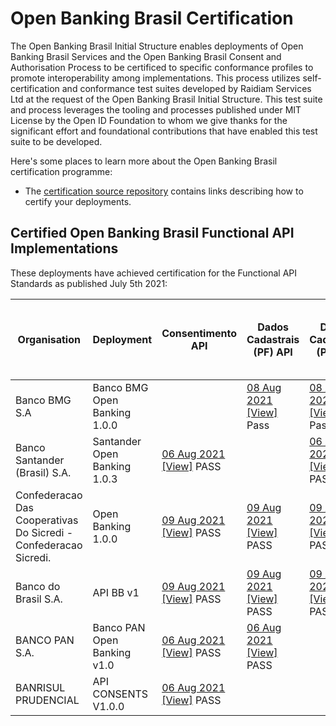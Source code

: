 # Open Banking Brasil Certification

The Open Banking Brasil Initial Structure enables deployments of Open Banking Brasil Services and the Open Banking Brasil Consent and Authorisation Process to be certificed to specific conformance profiles to promote interoperability among implementations. This process utilizes self-certification and conformance test suites developed by Raidiam Services Ltd at the request of the Open Banking Brasil Initial Structure. This test suite and process leverages the tooling and processes published under MIT License by the Open ID Foundation to whom we give thanks for the significant effort and foundational contributions that have enabled this test suite to be developed.

Here's some places to learn more about the Open Banking Brasil certification programme:

* The [certification source repository](https://gitlab.com/obb1/certification) contains links describing how to certify your deployments.

## Certified Open Banking Brasil Functional API Implementations

These deployments have achieved certification for the Functional API Standards as published July 5th 2021:



| Organisation                                                     | Deployment                   | Consentimento API                                                                                                                                                                                                                                                                                | Dados Cadastrais (PF) API                                                                                                                                                                                                                                                                               | Dados Cadastrais (PJ) API                                                                                                                                                                                                                                                                                | Resources API                                                                                                                                                                                                                                                                                       | Contas API | Cartão de Crédito API | Operações de Crédito - Empréstimos API | Operações de Crédito - Financiamentos API | Operações de Crédito - Adiantamento a Depositantes API | Operações de Crédito - Direitos Creditórios Descontados API |
|------------------------------------------------------------------|------------------------------|--------------------------------------------------------------------------------------------------------------------------------------------------------------------------------------------------------------------------------------------------------------------------------------------------|---------------------------------------------------------------------------------------------------------------------------------------------------------------------------------------------------------------------------------------------------------------------------------------------------------|----------------------------------------------------------------------------------------------------------------------------------------------------------------------------------------------------------------------------------------------------------------------------------------------------------|-----------------------------------------------------------------------------------------------------------------------------------------------------------------------------------------------------------------------------------------------------------------------------------------------------|------------|-----------------------|----------------------------------------|-------------------------------------------|--------------------------------------------------------|-------------------------------------------------------------|
| Banco BMG S.A                                                    | Banco BMG Open Banking 1.0.0 |                                                                                                                                                                                                                                                                                                  | [08 Aug 2021]( ./submissions/function/accounts/1.0.0/Banco_BMG_S.A-Banco_BMG_Open_Banking-API-PERSONALREGISTRATION-02-Aug-2021.zip)   [[View]](https://web.conformance.directory.openbankingbrasil.org.br/plan-detail.html?public=true&plan=O83Zzs8UfivxX)  Pass                                        | [08 Aug 2021]( ./submissions/function/accounts/1.0.0/Banco_BMG_S.A-Banco_BMG_Open_Banking-API-BUSINESSREGISTRATION-02-Aug-2021.zip)    [[View]](https://web.conformance.directory.openbankingbrasil.org.br/plan-detail.html?public=true&plan=x78pHxaugxU9a)  Pass                                        | [05 Aug 2021]( ./submissions/function/accounts/1.0.0/Banco_BMG_S.A-Banco_BMG_Open_Banking-API-RESOURCES-02-Aug-2021.zip) [[View]]( https://web.conformance.directory.openbankingbrasil.org.br/plan-detail.html?public=true&plan=tPRnt3L4Mo417)   PASS                                               |            |                       |                                        |                                           |                                                        |                                                             |
| Banco Santander (Brasil) S.A.                                    | Santander Open Banking 1.0.3 | [06 Aug 2021]( ./submissions/function/accounts/1.0.0/BCO_SANTANDER_do_Brasil_S.A-API-CONSENTS-03-August-2021.zip) [[View]]( https://web.conformance.directory.openbankingbrasil.org.br/plan-detail.html?public=true&plan=p32566xjMtbPe)   PASS                                                   |                                                                                                                                                                                                                                                                                                         | [06 Aug 2021]( ./submissions/function/accounts/1.0.0/BCO_SANTANDER_do_Brasil_S.A-API-BUSINESS-CUSTOMER-03-August-2021.zip) [[View]]( https://web.conformance.directory.openbankingbrasil.org.br/plan-detail.html?public=true&plan=LzcMDjaNijtGO)   PASS                                                  | [06 Aug 2021]( ./submissions/function/accounts/1.0.0/BCO_SANTANDER_do_Brasil_S.A-API-RESOURCE-03-August-2021.zip) [[View]]( https://web.conformance.directory.openbankingbrasil.org.br/plan-detail.html?public=true&plan=CujqWqnLatvcC)   PASS                                                      |            |                       |                                        |                                           |                                                        |                                                             |
| Confederacao Das Cooperativas Do Sicredi - Confederacao Sicredi. | Open Banking 1.0.0           | [09 Aug 2021]( ./submissions/function/accounts/1.0.0/Confederacao_das_Cooperativas_do_Sicredi-Confederacao_Sicredi-Open_Banking_1.0.3_Consents_API-03-Ago-2021.zip) [[View]]( https://web.conformance.directory.openbankingbrasil.org.br/plan-detail.html?public=true&plan=qdPC8YzV6x6n6)   PASS | [09 Aug 2021]( ./submissions/function/accounts/1.0.0/Confederacao_das_Cooperativas_do_Sicredi-Confederacao_Sicredi-Open_Banking_1.0.3-Customer_Personal_API-03-Ago-2021.zip) [[View]]( https://web.conformance.directory.openbankingbrasil.org.br/plan-detail.html?public=true&plan=ZwU4jBdRW0nhQ) PASS | [09 Aug 2021]( ./submissions/function/accounts/1.0.0/Confederacao_das_Cooperativas_do_Sicredi-Confederacao_Sicredi-Open_Banking_Customer_Business-1.0.3API-03-Ago-2021.zip) [[View]]( https://web.conformance.directory.openbankingbrasil.org.br/plan-detail.html?public=true&plan=QONQnjfmKabGR)   PASS | [06 Aug 2021]( ./submissions/functional/accounts/1.0.0/Confederacao_das_Cooperativas_do_Sicredi-Confederacao_Sicredi-Open_Banking_1.0.2_Resources_API-06-Ago-2021.zip) [[View]]( https://web.conformance.directory.openbankingbrasil.org.br/plan-detail.html?public=true&plan=KiESTelNzFxZh)   PASS |            |                       |                                        |                                           |                                                        |                                                             |
| Banco do Brasil S.A.                                             | API BB v1                    | [09 Aug 2021]( ./submissions/function/accounts/1.0.0/Consents_api_test-mtls-by_value-openbanking_brazil-plain_response-NoLmpfqv50xnd-06-Aug-2021.zip) [[View]]( https://web.conformance.directory.openbankingbrasil.org.br/plan-detail.html?public=true&plan=NoLmpfqv50xnd)   PASS               | [09 Aug 2021]( ./submissions/function/accounts/1.0.0/Personal_Customer_Data_api_test-mtls-by_value-openbanking_brazil-plain_response-TS4v0Hs141sic-06-Aug-2021.zip) [[View]]( https://web.conformance.directory.openbankingbrasil.org.br/plan-detail.html?public=true&plan=TS4v0Hs141sic)   PASS        | [09 Aug 2021]( ./submissions/function/accounts/1.0.0/Business_Customer_Data_api_test-mtls-by_value-openbanking_brazil-plain_response-Enxo65bCm1Y61-06-Aug-2021.zip) [[View]]( https://web.conformance.directory.openbankingbrasil.org.br/plan-detail.html?public=true&plan=Enxo65bCm1Y61)   PASS         | [09 Aug 2021]( ./submissions/function/accounts/1.0.0/Resources_api_test-mtls-by_value-openbanking_brazil-plain_response-EDnADtuNT9m2M-06-Aug-2021.zip) [[View]]( https://web.conformance.directory.openbankingbrasil.org.br/plan-detail.html?public=true&plan=EDnADtuNT9m2M)   PASS                 |            |                       |                                        |                                           |                                                        |                                                             |
| BANCO PAN S.A.                                                   | Banco PAN Open Banking v1.0  | [06 Aug 2021]( ./submissions/functional/accounts/1.0.0/BancoPANSA-Banco_PAN_Open_Banking-API-CONSENTS-04-Aug-2021.zip) [[View]]( https://web.conformance.directory.openbankingbrasil.org.br/plan-detail.html?public=true&plan=Xany4Im0c5NO5)   PASS                                              | [06 Aug 2021]( ./submissions/functional/accounts/1.0.0/BancoPANSA-Banco_PAN_Open_Banking-API-PERSONAL-CUSTOMER-DATA-04-Aug-2021.zip) [[View]]( https://web.conformance.directory.openbankingbrasil.org.br/plan-detail.html?public=true&plan=U3K3UHtVrM9C0)   PASS                                       |                                                                                                                                                                                                                                                                                                          | [06 Aug 2021]( ./submissions/functional/accounts/1.0.0/BancoPANSA-Banco_PAN_Open_Banking-API-RESOURCES-04-Aug-2021.zip)   [[View]]( https://web.conformance.directory.openbankingbrasil.org.br/plan-detail.html?public=true&plan=ib6EWWdY6IOFG)    PASS                                             |            |                       |                                        |                                           |                                                        |                                                             |
| BANRISUL PRUDENCIAL                                              | API CONSENTS V1.0.0          | [06 Aug 2021]( ./submissions/function/accounts/1.0.0/Banrisul-Banrisul_Open_Banking_Brasil-API-CONSENTS-private_key_jwt-06-Ago-2021.zip) [[View]]( https://web.conformance.directory.openbankingbrasil.org.br/plan-detail.html?public=true&plan=eUO8EXdy7RvlD)   PASS                            |                                                                                                                                                                                                                                                                                                         |                                                                                                                                                                                                                                                                                                          |                                                                                                                                                                                                                                                                                                     |            |                       |                                        |                                           |                                                        |                                                             |
